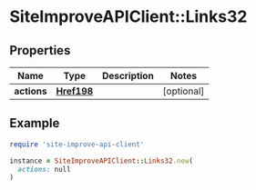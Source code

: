 # SiteImproveAPIClient::Links32

## Properties

| Name | Type | Description | Notes |
| ---- | ---- | ----------- | ----- |
| **actions** | [**Href198**](Href198.md) |  | [optional] |

## Example

```ruby
require 'site-improve-api-client'

instance = SiteImproveAPIClient::Links32.new(
  actions: null
)
```

